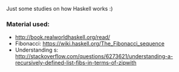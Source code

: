  Just some studies on how Haskell works :)


### Material used:

- http://book.realworldhaskell.org/read/
- Fibonacci: https://wiki.haskell.org/The_Fibonacci_sequence
- Understanding <thunk>s: http://stackoverflow.com/questions/6273621/understanding-a-recursively-defined-list-fibs-in-terms-of-zipwith
